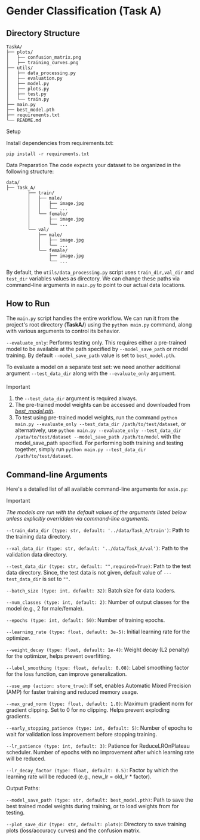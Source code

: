 # Gender Classification (Task A)


## Directory Structure
```
TaskA/
├── plots/
│   ├── confusion_matrix.png    
│   ├── training_curves.png  
├── utils/
│   ├── data_processing.py     
│   ├── evaluation.py                 
│   ├── model.py               
│   ├── plots.py        
│   ├── test.py  
│   └── train.py             
├── main.py  
├── best_model.pth                   
├── requirements.txt           
└── README.md                 
```

Setup

Install dependencies from requirements.txt:

```pip install -r requirements.txt```

Data Preparation
The code expects your dataset to be organized in the following structure:
```
data/
├── Task_A/
        ├── train/
        │   ├── male/
        │   │   ├── image.jpg
        │   │   └── ...
        │   └── female/
        │       ├── image.jpg
        │       └── ...
        └── val/
            ├── male/
            │   ├── image.jpg
            │   └── ...
            └── female/
                ├── image.jpg
                └── ...
```
By default, the ```utils/data_processing.py``` script uses ```train_dir,val_dir``` and ```test_dir``` variables values as directory. We can change these paths via command-line arguments in ```main.py``` to point to our actual data locations.

## How to Run
The ```main.py``` script handles the entire workflow. We can run it from the project's root directory (**TaskA/**) using the ```python main.py``` command, along with various arguments to control its behavior.

```--evaluate_only```: Performs testing only. This requires either a pre-trained model to be available at the path specified by ```--model_save_path``` or model training. By default ```--model_save_path``` value is set to ```best_model.pth```.

To evaluate a model on a separate test set: we need another additional argument ```--test_data_dir``` along with the ```--evaluate_only``` argument.

#### 
> [!IMPORTANT]
> 1. the ```--test_data_dir``` argument is required always. <br/>
> 2. The pre-trained model weights can be accessed and downloaded from [*best_model.pth*](https://drive.google.com/file/d/1mB9Lqozewq4QgigvqeLhURdgIKyrKcZD/view?usp=sharing). <br/>
> 3. To test using pre-trained model weights, run the command ```python main.py --evaluate_only --test_data_dir /path/to/test/dataset```, or alternatively, use ```python main.py --evaluate_only --test_data_dir /pata/to/test/dataset --model_save_path /path/to/model``` with the model_save_path specified. For performing both training and testing together, simply run ```python main.py --test_data_dir /path/to/test/dataset```.

## Command-line Arguments
Here's a detailed list of all available command-line arguments for ```main.py```:

> [!IMPORTANT]
> *The models are run with the default values of the arguments listed below unless explicitly overridden via command-line arguments.*


```--train_data_dir (type: str, default: '../data/Task_A/train')```: Path to the training data directory.

```--val_data_dir (type: str, default: '../data/Task_A/val')```: Path to the validation data directory.

```--test_data_dir (type: str, default: "",required=True)```: Path to the test data directory. Since, the test data is not given, default value of ```---test_data_dir``` is set to ```""```.

```--batch_size (type: int, default: 32)```: Batch size for data loaders.

```--num_classes (type: int, default: 2)```: Number of output classes for the model (e.g., 2 for male/female).

```--epochs (type: int, default: 50)```: Number of training epochs.

```--learning_rate (type: float, default: 3e-5)```: Initial learning rate for the optimizer.

```--weight_decay (type: float, default: 1e-4)```: Weight decay (L2 penalty) for the optimizer, helps prevent overfitting.

```--label_smoothing (type: float, default: 0.08)```: Label smoothing factor for the loss function, can improve generalization.

```--use_amp (action: store_true)```: If set, enables Automatic Mixed Precision (AMP) for faster training and reduced memory usage.

```--max_grad_norm (type: float, default: 1.0)```: Maximum gradient norm for gradient clipping. Set to 0 for no clipping. Helps prevent exploding gradients.

```--early_stopping_patience (type: int, default: 5)```: Number of epochs to wait for validation loss improvement before stopping training.

```--lr_patience (type: int, default: 3)```: Patience for ReduceLROnPlateau scheduler. Number of epochs with no improvement after which learning rate will be reduced.

```--lr_decay_factor (type: float, default: 0.5)```: Factor by which the learning rate will be reduced (e.g., new_lr = old_lr * factor).

Output Paths:

```--model_save_path (type: str, default: best_model.pth)```: Path to save the best trained model weights during training, or to load weights from for testing.

```--plot_save_dir (type: str, default: plots)```: Directory to save training plots (loss/accuracy curves) and the confusion matrix.

